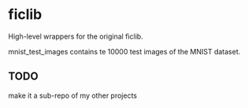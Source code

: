 # ficlib
High-level wrappers for the original ficlib. 

mnist_test_images contains te 10000 test images of the MNIST dataset.
## TODO
make it a sub-repo of my other projects
